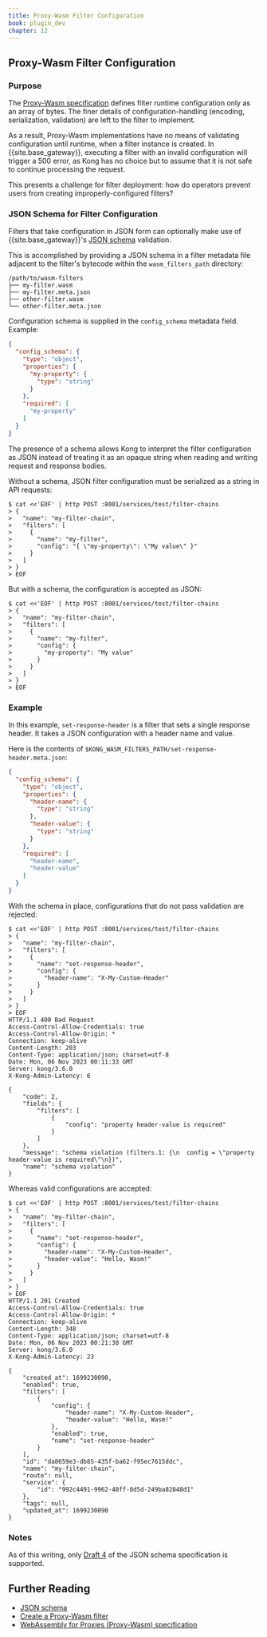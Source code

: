 ```yaml
---
title: Proxy-Wasm Filter Configuration
book: plugin_dev
chapter: 12
---
```


## Proxy-Wasm Filter Configuration

### Purpose

The [Proxy-Wasm specification](https://github.com/proxy-wasm/spec) defines
filter runtime configuration only as an array of bytes. The finer details of
configuration-handling (encoding, serialization, validation) are left to the
filter to implement.

As a result, Proxy-Wasm implementations have no means of validating
configuration until runtime, when a filter instance is created. In
{{site.base_gateway}}, executing a filter with an invalid configuration will
trigger a 500 error, as Kong has no choice but to assume that it is not safe to
continue processing the request.

This presents a challenge for filter deployment: how do operators prevent users
from creating improperly-configured filters?

### JSON Schema for Filter Configuration

Filters that take configuration in JSON form can optionally make use of 
{{site.base_gateway}}'s [JSON schema](https://json-schema.org/) validation.

This is accomplished by providing a JSON schema in a filter metadata file
adjacent to the filter's bytecode within the `wasm_filters_path` directory:

```
/path/to/wasm-filters
├── my-filter.wasm
├── my-filter.meta.json
├── other-filter.wasm
└── other-filter.meta.json
```

Configuration schema is supplied in the `config_schema` metadata field. Example:

```json
{
  "config_schema": {
    "type": "object",
    "properties": {
      "my-property": {
        "type": "string"
      }
    },
    "required": [
      "my-property"
    ]
  }
}
```

The presence of a schema allows Kong to interpret the filter configuration as
JSON instead of treating it as an opaque string when reading and writing request
and response bodies.

Without a schema, JSON filter configuration must be serialized as a string in
API requests:

```console
$ cat <<'EOF' | http POST :8001/services/test/filter-chains
> {
>   "name": "my-filter-chain",
>   "filters": [
>     {
>       "name": "my-filter",
>       "config": "{ \"my-property\": \"My value\" }"
>     }
>   ]
> }
> EOF
```

But with a schema, the configuration is accepted as JSON:

```console
$ cat <<'EOF' | http POST :8001/services/test/filter-chains
> {
>   "name": "my-filter-chain",
>   "filters": [
>     {
>       "name": "my-filter",
>       "config": {
>         "my-property": "My value"
>       }
>     }
>   ]
> }
> EOF
```

### Example

In this example, `set-response-header` is a filter that sets a single response
header. It takes a JSON configuration with a header name and value.

Here is the contents of `$KONG_WASM_FILTERS_PATH/set-response-header.meta.json`:

```json
{
  "config_schema": {
    "type": "object",
    "properties": {
      "header-name": {
        "type": "string"
      },
      "header-value": {
        "type": "string"
      }
    },
    "required": [
      "header-name",
      "header-value"
    ]
  }
}
```

With the schema in place, configurations that do not pass validation are
rejected:

```console
$ cat <<'EOF' | http POST :8001/services/test/filter-chains
> {
>   "name": "my-filter-chain",
>   "filters": [
>     {
>       "name": "set-response-header",
>       "config": {
>         "header-name": "X-My-Custom-Header"
>       }
>     }
>   ]
> }
> EOF
HTTP/1.1 400 Bad Request
Access-Control-Allow-Credentials: true
Access-Control-Allow-Origin: *
Connection: keep-alive
Content-Length: 203
Content-Type: application/json; charset=utf-8
Date: Mon, 06 Nov 2023 00:11:33 GMT
Server: kong/3.6.0
X-Kong-Admin-Latency: 6

{
    "code": 2,
    "fields": {
        "filters": [
            {
                "config": "property header-value is required"
            }
        ]
    },
    "message": "schema violation (filters.1: {\n  config = \"property header-value is required\"\n})",
    "name": "schema violation"
}
```

Whereas valid configurations are accepted:

```console
$ cat <<'EOF' | http POST :8001/services/test/filter-chains
> {
>   "name": "my-filter-chain",
>   "filters": [
>     {
>       "name": "set-response-header",
>       "config": {
>         "header-name": "X-My-Custom-Header",
>         "header-value": "Hello, Wasm!"
>       }
>     }
>   ]
> }
> EOF
HTTP/1.1 201 Created
Access-Control-Allow-Credentials: true
Access-Control-Allow-Origin: *
Connection: keep-alive
Content-Length: 348
Content-Type: application/json; charset=utf-8
Date: Mon, 06 Nov 2023 00:21:30 GMT
Server: kong/3.6.0
X-Kong-Admin-Latency: 23

{
    "created_at": 1699230090,
    "enabled": true,
    "filters": [
        {
            "config": {
                "header-name": "X-My-Custom-Header",
                "header-value": "Hello, Wasm!"
            },
            "enabled": true,
            "name": "set-response-header"
        }
    ],
    "id": "da8659e3-db85-435f-ba62-f95ec7615ddc",
    "name": "my-filter-chain",
    "route": null,
    "service": {
        "id": "992c4491-9962-48ff-8d5d-249ba82848d1"
    },
    "tags": null,
    "updated_at": 1699230090
}
```

### Notes

As of this writing, only [Draft 4](https://json-schema.org/specification-links#draft-4)
of the JSON schema specification is supported.

## Further Reading

* [JSON schema](https://json-schema.org/)
* [Create a Proxy-Wasm filter](/gateway/latest/plugin-development/wasm/filter-development-guide)
* [WebAssembly for Proxies (Proxy-Wasm) specification](https://github.com/proxy-wasm/spec)
